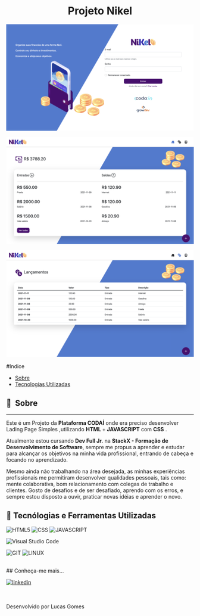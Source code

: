 <h1 align="center">Projeto Nikel</h1>


<p align="center">
  <img src="https://raw.githubusercontent.com/llucasgomes/GrowDev/main/3.MODULO%20-%20Nikel/assets/images/login.png" alt="Imagem de tela do projeto"/>
  
  
</p>
<p align="center">
  <img src="https://raw.githubusercontent.com/llucasgomes/GrowDev/main/3.MODULO%20-%20Nikel/assets/images/home.png" alt="Imagem de tela do projeto"/>
  
  
</p>
<p align="center">
  <img src="https://raw.githubusercontent.com/llucasgomes/GrowDev/main/3.MODULO%20-%20Nikel/assets/images/transactions.png" alt="Imagem de tela do projeto"/>
  
  
</p>
#Indice

- [Sobre](#-sobre)
- [Tecnologias Utilizadas](#-tecnologias-utilizadas)


## 🔖&nbsp; Sobre

---

Este é um  Projeto da <strong>Plataforma CODAÍ</strong> onde era preciso desenvolver Lading Page Simples ,utilizando <strong>HTML </strong> +<strong> JAVASCRIPT</strong> com <strong> CSS</strong> .


Atualmente estou cursando <strong>Dev Full Jr.</strong> na <strong>StackX - Formação de Desenvolvimento de Software</strong>,
sempre me propus a aprender e estudar para alcançar os objetivos na minha vida profissional, entrando de cabeça e focando no aprendizado.

Mesmo ainda não trabalhando na área desejada, as minhas experiências profissionais me permitiram desenvolver qualidades pessoais, tais como: mente colaborativa, bom relacionamento com colegas de trabalho e clientes. Gosto de desafios e de ser desafiado, aprendo com os erros, e sempre estou disposto a ouvir, praticar novas idéias e aprender o novo.
<br>

## 🚀 Tecnólogias e Ferramentas Utilizadas

![HTML5](https://img.shields.io/badge/HTML5-E34F26?style=for-the-badge&logo=html5&logoColor=white) ![CSS](https://img.shields.io/badge/CSS3-1572B6?style=for-the-badge&logo=css3&logoColor=white) ![JAVASCRIPT](https://img.shields.io/badge/JavaScript-F7DF1E?style=for-the-badge&logo=javascript&logoColor=black) 



![Visual Studio Code](https://img.shields.io/badge/Visual_Studio-5C2D91?style=for-the-badge&logo=visual%20studio&logoColor=white)

![GIT](https://img.shields.io/badge/Git-E34F26?style=for-the-badge&logo=git&logoColor=white) ![LINUX](https://img.shields.io/badge/Linux-E34F26?style=for-the-badge&logo=linux&logoColor=black)

<br>
## Conheça-me mais...

[<img src='https://img.shields.io/badge/LinkedIn-0077B5?style=for-the-badge&logo=linkedin&logoColor=white' alt='linkedin' height='30'>](https://www.linkedin.com/in/llucasgomess/)

<br><br>
Desenvolvido por Lucas Gomes